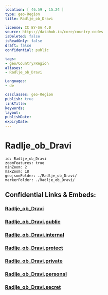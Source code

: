 ```yaml
---
location: [ 46.59 , 15.24 ] 
type: geo-Region
title: Radlje_ob_Dravi

license: CC BY-SA 4.0
source: https://datahub.io/core/country-codes
isDeleted: false
isReadOnly: false
draft: false
confidential: public

tags:
- geo/Country/Region
aliases:
- Radlje_ob_Dravi

Languages:
- de

cssclasses: geo-Region
publish: true
linkTitle: 
keywords: 
layout: 
publishDate: 
expiryDate: 
---
```


# Radlje_ob_Dravi

```leaflet
id: Radlje_ob_Dravi
zoomFeatures: true 
minZoom: 2 
maxZoom: 18
geojsonFolder: ./Radlje_ob_Dravi/
markerFolder: ./Radlje_ob_Dravi/
```


## Confidential Links & Embeds: 

### [Radlje_ob_Dravi](/_Standards/Earth/Continent/Europe/Europe~Central/Slovenia/Regions~Slovenia/Koroška/counties~Koroška/Radlje_ob_Dravi.md) 

### [Radlje_ob_Dravi.public](/_public/Earth/Continent/Europe/Europe~Central/Slovenia/Regions~Slovenia/Koroška/counties~Koroška/Radlje_ob_Dravi.public.md) 

### [Radlje_ob_Dravi.internal](/_internal/Earth/Continent/Europe/Europe~Central/Slovenia/Regions~Slovenia/Koroška/counties~Koroška/Radlje_ob_Dravi.internal.md) 

### [Radlje_ob_Dravi.protect](/_protect/Earth/Continent/Europe/Europe~Central/Slovenia/Regions~Slovenia/Koroška/counties~Koroška/Radlje_ob_Dravi.protect.md) 

### [Radlje_ob_Dravi.private](/_private/Earth/Continent/Europe/Europe~Central/Slovenia/Regions~Slovenia/Koroška/counties~Koroška/Radlje_ob_Dravi.private.md) 

### [Radlje_ob_Dravi.personal](/_personal/Earth/Continent/Europe/Europe~Central/Slovenia/Regions~Slovenia/Koroška/counties~Koroška/Radlje_ob_Dravi.personal.md) 

### [Radlje_ob_Dravi.secret](/_secret/Earth/Continent/Europe/Europe~Central/Slovenia/Regions~Slovenia/Koroška/counties~Koroška/Radlje_ob_Dravi.secret.md)

